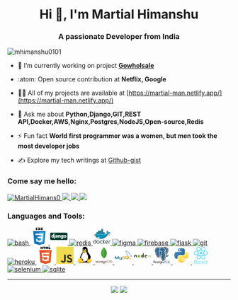 
<!-- ![Luck](https://tenor.com/view/programmer-cycle-programmer-cycle-life-programmer-life-gif-18995470.gif) -->
<!-- ![linux](https://user-images.githubusercontent.com/81439109/144758776-26fa2a91-fb97-403b-b46d-13ef5178b926.gif) -->



<h1 align="center">Hi 👋, I'm Martial Himanshu</h1>
<h3 align="center">A passionate Developer from India</h3>

<p align="left"> <img src="https://komarev.com/ghpvc/?username=mhimanshu0101&label=Profile%20views&color=0e75b6&style=flat" alt="mhimanshu0101" /> </p>

<p align="left"> </p>

- 🔭 I’m currently working on project [**Gowholsale**](https://github.com/gowholsale)

- :atom: Open source contribution at **Netflix, Google**

- 👨‍💻 All of my projects are available at [https://martial-man.netlify.app/](https://martial-man.netlify.app/)

- 💬 Ask me about **Python,Django,GIT,REST API,Docker,AWS,Nginx,Postgres,NodeJS,Open-source,Redis**

- ⚡ Fun fact **World first programmer was a women, but men took the most developer jobs**

- ✍️ Explore my tech writings at [Github-gist](https://gist.github.com/mhimanshu0101)

### Come say me hello:

<a href="https://twitter.com/MartialHimansh0" target="blank">
  <img src="https://img.shields.io/twitter/follow/MartialHimansh0?logo=twitter&style=for-the-badge" alt="MartialHimans0" />
</a>
<a href="https://www.linkedin.com/in/i-mhimanshu/">
  <img src="https://img.shields.io/badge/LinkedIn-0077B5?style=for-the-badge&logo=linkedin&logoColor=white" />
</a>
<a href="https://discord.gg/martial#9821">
  <img src="https://img.shields.io/badge/Discord-7289DA?style=for-the-badge&logo=discord&logoColor=white" />
</a>
<a href="mailto:mhimanshu0101@gmail.com">
  <img src="https://img.shields.io/badge/Gmail-D14836?style=for-the-badge&logo=gmail&logoColor=white">
</a>

</h3>

<h3 align="left">Languages and Tools:</h3>
<p align="left"> <a href="https://www.gnu.org/software/bash/" target="_blank"> <img src="https://www.vectorlogo.zone/logos/gnu_bash/gnu_bash-icon.svg" alt="bash" width="40" height="40"/> </a> <a href="https://www.w3schools.com/css/" target="_blank"> <img src="https://raw.githubusercontent.com/devicons/devicon/master/icons/css3/css3-original-wordmark.svg" alt="css3" width="40" height="40"/> </a> <a href="https://www.djangoproject.com/" target="_blank"> <img src="https://raw.githubusercontent.com/devicons/devicon/master/icons/django/django-original.svg" alt="django" width="40" height="40"/>
  </a><a href="https://redis.io/"><img src="https://www.vectorlogo.zone/logos/redis/redis-icon.svg" alt="redis" width="40" height="40">
</a> <a href="https://www.docker.com/" target="_blank"> <img src="https://raw.githubusercontent.com/devicons/devicon/master/icons/docker/docker-original-wordmark.svg" alt="docker" width="40" height="40"/> </a> <a href="https://www.figma.com/" target="_blank"> <img src="https://www.vectorlogo.zone/logos/figma/figma-icon.svg" alt="figma" width="40" height="40"/> </a> <a href="https://firebase.google.com/" target="_blank"> <img src="https://www.vectorlogo.zone/logos/firebase/firebase-icon.svg" alt="firebase" width="40" height="40"/> </a> <a href="https://flask.palletsprojects.com/" target="_blank"> <img src="https://www.vectorlogo.zone/logos/pocoo_flask/pocoo_flask-icon.svg" alt="flask" width="40" height="40"/> </a> <a href="https://git-scm.com/" target="_blank"> <img src="https://www.vectorlogo.zone/logos/git-scm/git-scm-icon.svg" alt="git" width="40" height="40"/> </a> <a href="https://heroku.com" target="_blank"> <img src="https://www.vectorlogo.zone/logos/heroku/heroku-icon.svg" alt="heroku" width="40" height="40"/> </a> <a href="https://www.w3.org/html/" target="_blank"> <img src="https://raw.githubusercontent.com/devicons/devicon/master/icons/html5/html5-original-wordmark.svg" alt="html5" width="40" height="40"/> </a> <a href="https://developer.mozilla.org/en-US/docs/Web/JavaScript" target="_blank"> <img src="https://raw.githubusercontent.com/devicons/devicon/master/icons/javascript/javascript-original.svg" alt="javascript" width="40" height="40"/> </a> <a href="https://www.linux.org/" target="_blank"> <img src="https://raw.githubusercontent.com/devicons/devicon/master/icons/linux/linux-original.svg" alt="linux" width="40" height="40"/> </a> <a href="https://www.mongodb.com/" target="_blank"> <img src="https://raw.githubusercontent.com/devicons/devicon/master/icons/mongodb/mongodb-original-wordmark.svg" alt="mongodb" width="40" height="40"/> </a> <a href="https://www.mysql.com/" target="_blank"> <img src="https://raw.githubusercontent.com/devicons/devicon/master/icons/mysql/mysql-original-wordmark.svg" alt="mysql" width="40" height="40"/> </a> <a href="https://nodejs.org" target="_blank"> <img src="https://raw.githubusercontent.com/devicons/devicon/master/icons/nodejs/nodejs-original-wordmark.svg" alt="nodejs" width="40" height="40"/> </a> <a href="https://www.postgresql.org" target="_blank"> <img src="https://raw.githubusercontent.com/devicons/devicon/master/icons/postgresql/postgresql-original-wordmark.svg" alt="postgresql" width="40" height="40"/> </a> <a href="https://www.python.org" target="_blank"> <img src="https://raw.githubusercontent.com/devicons/devicon/master/icons/python/python-original.svg" alt="python" width="40" height="40"/> </a> <a href="https://reactjs.org/" target="_blank"> <img src="https://raw.githubusercontent.com/devicons/devicon/master/icons/react/react-original-wordmark.svg" alt="react" width="40" height="40"/> </a> <a href="https://www.selenium.dev" target="_blank"> <img src="https://raw.githubusercontent.com/detain/svg-logos/780f25886640cef088af994181646db2f6b1a3f8/svg/selenium-logo.svg" alt="selenium" width="40" height="40"/> </a> <a href="https://www.sqlite.org/" target="_blank"> <img src="https://www.vectorlogo.zone/logos/sqlite/sqlite-icon.svg" alt="sqlite" width="40" height="40"/> </a>  </p>

<!-- <h3 align="left">
<a href="https://www.buymeacoffee.com/mhimanshu">
  <img align="left" src="https://cdn.buymeacoffee.com/buttons/v2/default-yellow.png" height="50" width="210" alt="Mhimanshu" />
</a>
</h3> -->
<!-- <p>
<img align="left" src="https://github-readme-stats.vercel.app/api/top-langs?username=mhimanshu0101&show_icons=true&locale=en&layout=compact" alt="mhimanshu0101" />
</p> -->

---
<!-- <p align="center">
  <img  width="40%" src="https://github-readme-stats.vercel.app/api?username=mhimanshu0101&show_icons=true&locale=en" alt="mhimanshu0101" />
  <img width="40%" src="https://github-readme-streak-stats.herokuapp.com/?user=mhimanshu0101" alt="mhimanshu0101" />
</p> -->
<p align="center">
  <img width="48%" src="https://github-readme-stats.vercel.app/api?username=mhimanshu0101&show_icons=true" />
  <img width="48%" src="https://github-readme-streak-stats.herokuapp.com/?user=mhimanshu0101" />
</p>


